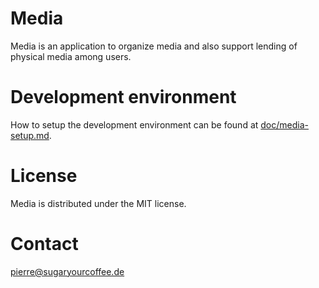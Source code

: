 Media
=====
Media is an application to organize media and also support lending of physical
media among users.

Development environment
=======================
How to setup the development environment can be found at 
[doc/media-setup.md](doc/media-setup.md).

License
=======
Media is distributed under the MIT license.

Contact
=======
pierre@sugaryourcoffee.de

